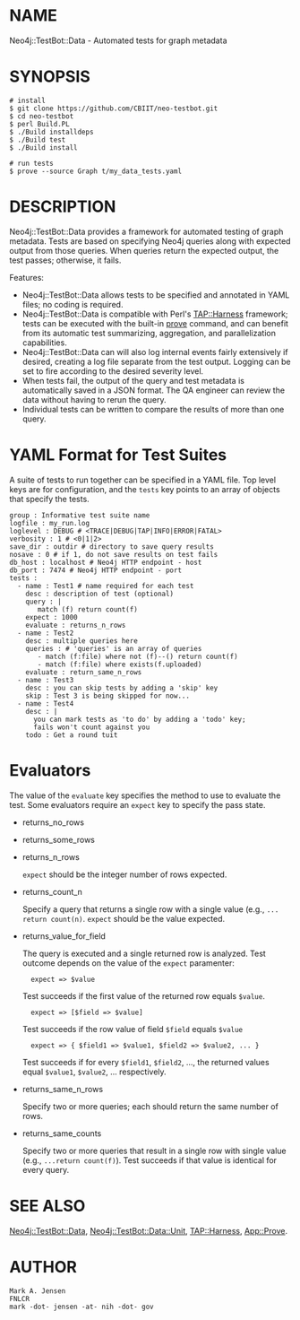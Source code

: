 # NAME

Neo4j::TestBot::Data - Automated tests for graph metadata

# SYNOPSIS

    # install
    $ git clone https://github.com/CBIIT/neo-testbot.git
    $ cd neo-testbot
    $ perl Build.PL
    $ ./Build installdeps
    $ ./Build test
    $ ./Build install
    
    # run tests
    $ prove --source Graph t/my_data_tests.yaml

# DESCRIPTION

Neo4j::TestBot::Data provides a framework for automated testing of graph
metadata. Tests are based on specifying Neo4j queries along with
expected output from those queries. When queries return the expected
output, the test passes; otherwise, it fails.

Features:

- Neo4j::TestBot::Data allows tests to be specified and annotated in YAML files;
no coding is required.
- Neo4j::TestBot::Data is compatible with Perl's [TAP::Harness](https://metacpan.org/pod/TAP::Harness) framework; tests
can be executed with the built-in [prove](https://metacpan.org/pod/App::Prove) command, and can
benefit from its automatic test summarizing, aggregation, and
parallelization capabilities.
- Neo4j::TestBot::Data can will also log internal events fairly extensively
if desired, creating a log file separate from the test output. Logging
can be set to fire according to the desired severity level.
- When tests fail, the output of the query and test metadata is
automatically saved in a JSON format. The QA engineer can review the
data without having to rerun the query.
- Individual tests can be written to compare the results of more than
  one query.

# YAML Format for Test Suites

A suite of tests to run together can be specified in a YAML file. Top
level keys are for configuration, and the `tests` key points to an
array of objects that specify the tests.

    group : Informative test suite name
    logfile : my_run.log
    loglevel : DEBUG # <TRACE|DEBUG|TAP|INFO|ERROR|FATAL>
    verbosity : 1 # <0|1|2>
    save_dir : outdir # directory to save query results
    nosave : 0 # if 1, do not save results on test fails
    db_host : localhost # Neo4j HTTP endpoint - host
    db_port : 7474 # Neo4j HTTP endpoint - port
    tests :
      - name : Test1 # name required for each test
        desc : description of test (optional)
        query : |
           match (f) return count(f)
        expect : 1000
        evaluate : returns_n_rows
      - name : Test2
        desc : multiple queries here
        queries : # 'queries' is an array of queries
           - match (f:file) where not (f)--() return count(f)
           - match (f:file) where exists(f.uploaded)
        evaluate : return_same_n_rows
      - name : Test3
        desc : you can skip tests by adding a 'skip' key
        skip : Test 3 is being skipped for now...
      - name : Test4
        desc : |
          you can mark tests as 'to do' by adding a 'todo' key; 
          fails won't count against you
        todo : Get a round tuit

# Evaluators

The value of the `evaluate` key specifies the method to use to
evaluate the test. Some evaluators require an `expect` key to specify
the pass state.

- returns\_no\_rows
- returns\_some\_rows
- returns\_n\_rows

    `expect` should be the integer number of rows expected.

- returns\_count\_n

    Specify a query that returns a single row with a single value
(e.g., `... return count(n)`.
    `expect` should be the value expected.	

- returns\_value\_for\_field

    The query is executed and a single returned row is analyzed. Test outcome depends on the value of the `expect` paramenter:

        expect => $value

    Test succeeds if the first value of the returned row equals `$value`.

        expect => [$field => $value]

    Test succeeds if the row value of field `$field` equals `$value`

        expect => { $field1 => $value1, $field2 => $value2, ... }

    Test succeeds if for every `$field1`, `$field2`, ..., the returned values equal `$value1`, `$value2`, ... respectively.

- returns\_same\_n\_rows

    Specify two or more queries; each should return the same number of rows. 

- returns\_same\_counts

    Specify two or more queries that result in a single row with single
    value (e.g., `...return count(f)`). Test succeeds if that value is
    identical for every query.

# SEE ALSO

[Neo4j::TestBot::Data](lib/Neo4j/TestBot/README.Data.md), [Neo4j::TestBot::Data::Unit](lib/Neo4j/TestBot/Data/README.Unit.md), [TAP::Harness](https://metacpan.org/pod/TAP::Harness), [App::Prove](https://metacpan.org/pod/App::Prove).

# AUTHOR

    Mark A. Jensen
    FNLCR
    mark -dot- jensen -at- nih -dot- gov
